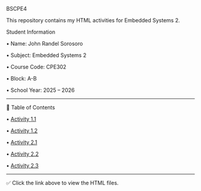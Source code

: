 BSCPE4

This repository contains my HTML activities for Embedded Systems 2.

Student Information

• Name: John Randel Sorosoro

• Subject: Embedded Systems 2

• Course Code: CPE302

• Block: A-B

• School Year: 2025 – 2026

---

📂 Table of Contents

• [Activity 1.1](Activity1.1.html) 

• [Activity 1.2](Activity1-2.html)

• [Activity 2.1](Activity2.1_Resume.html)

• [Activity 2.2](Activity2.2.html)

• [Activity 2.3](Activity2.3.html)

---

✅ Click the link above to view the HTML files.

